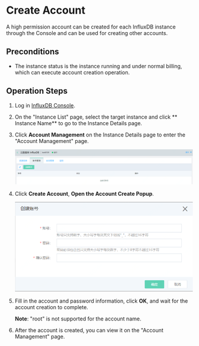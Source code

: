 # Create Account

A high permission account can be created for each InfluxDB instance through the Console and can be used for creating other accounts.

## Preconditions

- The instance status is the instance running and under normal billing, which can execute account creation operation.

## Operation Steps

1. Log in [InfluxDB Console](http://tsds-console.jdcloud.com/list).

2. On the "Instance List" page, select the target instance and click ** Instance Name** to go to the Instance Details page.

3. Click **Account Management** on the Instance Details page to enter the "Account Management" page.

   ![1564386967233](../../../../../image/JCS-for-InfluxDB/1564386967233.png)

4. Click **Create Account**, **Open the Account Create Popup**.

   ![1564386997108](../../../../../image/JCS-for-InfluxDB/1564386997108.png)

5. Fill in the account and password information, click **OK**, and wait for the account creation to complete.

   **Note**: "root" is not supported for the account name.


6. After the account is created, you can view it on the "Account Management" page.

